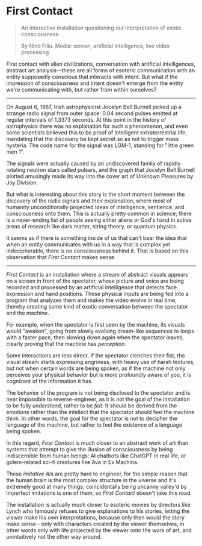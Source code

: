 # First Contact

> An interactive installation questioning our interpretation of exotic consciousness
>
> By Nino Filiu. Media: screen, artificial intelligence, live video processing

First contact with alien civilizations, conversation with artificial intelligences, abstract art analysis—these are all forms of esoteric communication with an entity supposedly conscious that interacts with intent. But what if the impression of consciousness and intent doesn't emerge from the entity we're communicating with, but rather from within ourselves?

---

On August 6, 1967, Irish astrophysicist Jocelyn Bell Burnell picked up a strange radio signal from outer space: 0.04 second pulses emitted at regular intervals of 1.3373 seconds. At this point in the history of astrophysics there was no explanation for such a phenomenon, and even some scientists believed this to be proof of intelligent extraterrestrial life, mandating that the discovery be kept secret so as not to trigger mass hysteria. The code name for the signal was LGM-1, standing for "little green men 1".

The signals were actually caused by an undiscovered family of rapidly rotating neutron stars called pulsars, and the graph that Jocelyn Bell Burnell plotted amusingly made its way into the cover art of Unknown Pleasures by Joy Division.

But what is interesting about this story is the short moment between the discovery of the radio signals and their explanation, where most of humanity unconditionally projected ideas of intelligence, sentience, and consciousness onto them. This is actually pretty common in science; there is a never-ending list of people seeing either aliens or God's hand in active areas of research like dark matter, string theory, or quantum physics.

It seems as if there is something inside of us that can't bear the idea that when an entity communicates with us in a way that is complex yet indecipherable, there is no consciousness behind it. That is based on this observation that _First Contact_ makes sense.

---

_First Contact_ is an installation where a stream of abstract visuals appears on a screen in front of the spectator, whose picture and voice are being recorded and processed by an artificial intelligence that detects face expression and hand positions. These physical inputs are being fed into a program that analyzes them and makes the video evolve in real time, thereby creating some kind of exotic conversation between the spectator and the machine.

For example, when the spectator is first seen by the machine, its visuals would "awaken", going from slowly evolving dream-like sequences to loops with a faster pace, then slowing down again when the spectator leaves, clearly proving that the machine has _perception_.

Some interactions are less direct. If the spectator clenches their fist, the visual stream starts expressing angriness, with heavy use of harsh textures, but not when certain words are being spoken, as if the machine not only perceives your physical behavior but is more profoundly aware of you, it is cognizant of the information it has.

The behavior of the program is not being disclosed to the spectator and is near impossible to reverse-engineer, as it is not the goal of the installation to be fully _understood_, rather to be _felt_. It should be derived from the emotions rather than the intellect that the spectator should feel the machine think. In other words, the goal for the spectator is not to decipher the language of the machine, but rather to feel the existence of a language being spoken.

In this regard, _First Contact_ is much closer to an abstract work of art than systems that attempt to give the illusion of consciousness by being indiscernible from human beings: AI chatbots like ChatGPT in real life, or golem-related sci-fi creatures like Ava in Ex Machina.

These _imitative AIs_ are pretty hard to engineer, for the simple reason that the human brain is the most complex structure in the uiverse and it's extremely good at many things; coincidentally being uncanny valley'd by imperfect imitations is one of them, so _First Contact_ doesn't take this road.

The installation is actually much closer to esoteric movies by directors like Lynch who famously refuses to give explanations to his stories, letting the viewer make his own interpretations, because only then would the story make sense - only with characters created by the viewer themselves, in other words only with life projected by the viewer onto the work of art, and unintuitively not the other way around.
